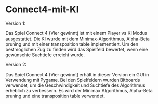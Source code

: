 # Connect4-mit-KI

Version 1:

Das Spiel Connect 4 (Vier gewinnt) ist mit einem Player vs KI Modus ausgestattet. Die KI wurde mit dem Minimax-Algorithmus, Alpha-Beta pruning und mit einer transposition table implementiert. 
Um den bestmöglichen Zug zu finden wird das Spielfeld bewertet, wenn eine gewünschte Suchtiefe erreicht wurde.

Version 2:

Das Spiel Connect 4 (Vier gewinnt) erhält in dieser Version ein GUI in Verwendung mit Pygame. Bei den Spielfeldern wurden Bitboards verwendet, um die Geschwindigkeit und Suchtiefe des Algorithmus erheblich zu verbessern.
Es wird der Minimax Algorithmus, Alpha-Beta pruning und eine transposition table verwendet. 
